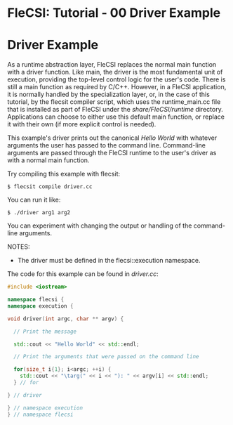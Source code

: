 # FleCSI: Tutorial - 00 Driver Example
<!--
  The above header is required for Doxygen to correctly name the
  auto-generated page. It is ignored in the FleCSI guide documentation.
-->

<!-- CINCHDOC DOCUMENT(user-guide) SECTION(tutorial::driver) -->

# Driver Example

As a runtime abstraction layer, FleCSI replaces the normal main
function with a driver function. Like main, the driver is the most
fundamental unit of execution, providing the top-level control logic
for the user's code. There is still a main function as required by
C/C++. However, in a FleCSI application, it is normally handled by
the specialization layer, or, in the case of this tutorial, by the
flecsit compiler script, which uses the runtime_main.cc file that is
installed as part of FleCSI under the *share/FleCSI/runtime* directory.
Applications can choose to either use this default main function, or
replace it with their own (if more explicit control is needed).

This example's driver prints out the canonical *Hello World* with
whatever arguments the user has passed to the command line.
Command-line arguments are passed through the FleCSI runtime to the
user's driver as with a normal main function.

Try compiling this example with flecsit:

```
$ flecsit compile driver.cc
```

You can run it like:

```
$ ./driver arg1 arg2
```

You can experiment with changing the output or handling of the
command-line arguments.

NOTES:

* The driver must be defined in the flecsi::execution namespace.

The code for this example can be found in *driver.cc*:

```cpp
#include <iostream>

namespace flecsi {
namespace execution {

void driver(int argc, char ** argv) {

  // Print the message

  std::cout << "Hello World" << std::endl;

  // Print the arguments that were passed on the command line

  for(size_t i{1}; i<argc; ++i) {
    std::cout << "\targ(" << i << "): " << argv[i] << std::endl;
  } // for

} // driver

} // namespace execution
} // namespace flecsi
```

<!-- vim: set tabstop=2 shiftwidth=2 expandtab fo=cqt tw=72 : -->
